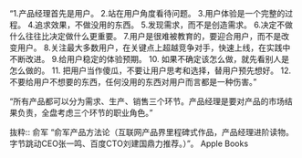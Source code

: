 “1.产品经理首先是用户。
2.站在用户角度看待问题。
3.用户体验是一个完整的过程。
4.追求效果，不做没用的东西。
5.发现需求，而不是创造需求。
6.决定不做什么往往比决定做什么更重要。
7.用户是很难被教育的，要迎合用户，而不是改变用户。
8.关注最大多数用户，在关键点上超越竞争对手，快速上线，在实践中不断改进。
9.给用户稳定的体验预期。
10. 如果不确定该怎么做，就先看别人是怎么做的。
11. 把用户当作傻瓜，不要让用户思考和选择，替用户预先想好。
12. 不要给用户不想要的东西，任何没用的东西对用户而言都是一种伤害。”

“所有产品都可以分为需求、生产、销售三个环节。产品经理是要对产品的市场结果负责，全盘考虑三个环节的职业角色。”

抜粋:: 俞军  “俞军产品方法论（互联网产品界里程碑式作品，产品经理进阶读物。字节跳动CEO张一鸣、百度CTO刘建国鼎力推荐。）”。 Apple Books  
